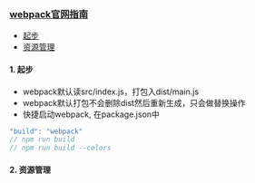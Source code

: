###  [webpack官网指南](https://www.webpackjs.com/guides/ "webpack指南")
- [起步](#起步)
- [资源管理](#资源管理)
#### 1. <a id="起步">起步</a>
- webpack默认读src/index.js，打包入dist/main.js
- webpack默认打包不会删除dist然后重新生成，只会做替换操作
- 快捷启动webpack, 在package.json中
```js
"build": "webpack"
// npm run build
// npm run build --colors
```

#### 2. <a id="资源管理">资源管理</a>